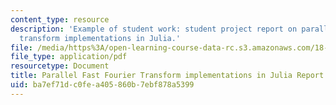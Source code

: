 ```yaml
---
content_type: resource
description: 'Example of student work: student project report on parallel fast Fourier
  transform implementations in Julia.'
file: /media/https%3A/open-learning-course-data-rc.s3.amazonaws.com/18-337j-parallel-computing-fall-2011/ba7ef71dc0fea405860b7ebf878a5399_MIT18_337JF11_FFT_rpt.pdf
file_type: application/pdf
resourcetype: Document
title: Parallel Fast Fourier Transform implementations in Julia Report
uid: ba7ef71d-c0fe-a405-860b-7ebf878a5399
---
```

